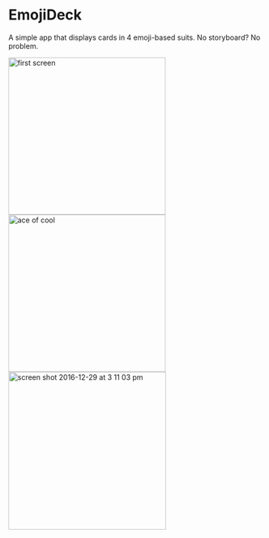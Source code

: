 # EmojiDeck
A simple app that displays cards in 4 emoji-based suits. No storyboard? No problem.

<img width="310" alt="first screen" src="https://cloud.githubusercontent.com/assets/19174201/21554224/b6bc06a4-cddb-11e6-812c-fb2812afcffc.png">
<img width="310" alt="ace of cool" src="https://cloud.githubusercontent.com/assets/19174201/24843807/313e85ae-1d74-11e7-8e22-304befdf8dab.png">
<img width="311" alt="screen shot 2016-12-29 at 3 11 03 pm" src="https://cloud.githubusercontent.com/assets/19174201/21554225/b6bc4c2c-cddb-11e6-8108-e9725414949a.png">
